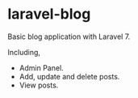 # laravel-blog
Basic blog application with Laravel 7.

Including,
- Admin Panel.
- Add, update and delete posts.
- View posts.
